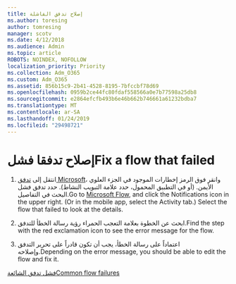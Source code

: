 ```yaml
---
title: إصلاح تدفق الفاشلة
ms.author: toresing
author: tomresing
manager: scotv
ms.date: 4/12/2018
ms.audience: Admin
ms.topic: article
ROBOTS: NOINDEX, NOFOLLOW
localization_priority: Priority
ms.collection: Adm_O365
ms.custom: Adm_O365
ms.assetid: 856b15c9-2b41-4528-8195-7bfccbf78d69
ms.openlocfilehash: 0959b2ce44fc80fdaf558566a0e7b77598a25db8
ms.sourcegitcommit: e2864efcfb493b6e46b662b746661a61232bdba7
ms.translationtype: MT
ms.contentlocale: ar-SA
ms.lasthandoff: 01/24/2019
ms.locfileid: "29498721"
---
```

# <a name="fix-a-flow-that-failed"></a><span data-ttu-id="37685-102">إصلاح تدفقا فشل</span><span class="sxs-lookup"><span data-stu-id="37685-102">Fix a flow that failed</span></span>

1. <span data-ttu-id="37685-p101">انتقل إلى [تدفق Microsoft](https://flow.microsoft.com/)، وانقر فوق الرمز إخطارات الموجود في الجزء العلوي الأيمن. (أو في التطبيق المحمول، حدد علامة التبويب النشاط). حدد تدفق فشل البحث في التفاصيل.</span><span class="sxs-lookup"><span data-stu-id="37685-p101">Go to [Microsoft Flow](https://flow.microsoft.com/), and click the Notifications icon in the upper right. (Or in the mobile app, select the Activity tab.) Select the flow that failed to look at the details.</span></span>
    
2. <span data-ttu-id="37685-105">ابحث عن الخطوة بعلامة التعجب الحمراء رؤية رسالة الخطأ للتدفق.</span><span class="sxs-lookup"><span data-stu-id="37685-105">Find the step with the red exclamation icon to see the error message for the flow.</span></span>
    
3. <span data-ttu-id="37685-106">اعتماداً على رسالة الخطأ، يجب أن تكون قادراً على تحرير التدفق وإصلاحه.</span><span class="sxs-lookup"><span data-stu-id="37685-106">Depending on the error message, you should be able to edit the flow and fix it.</span></span> 
    
[<span data-ttu-id="37685-107">فشل تدفق الشائعة</span><span class="sxs-lookup"><span data-stu-id="37685-107">Common flow failures</span></span>](https://go.microsoft.com/fwlink/?linkid=872110)
  

